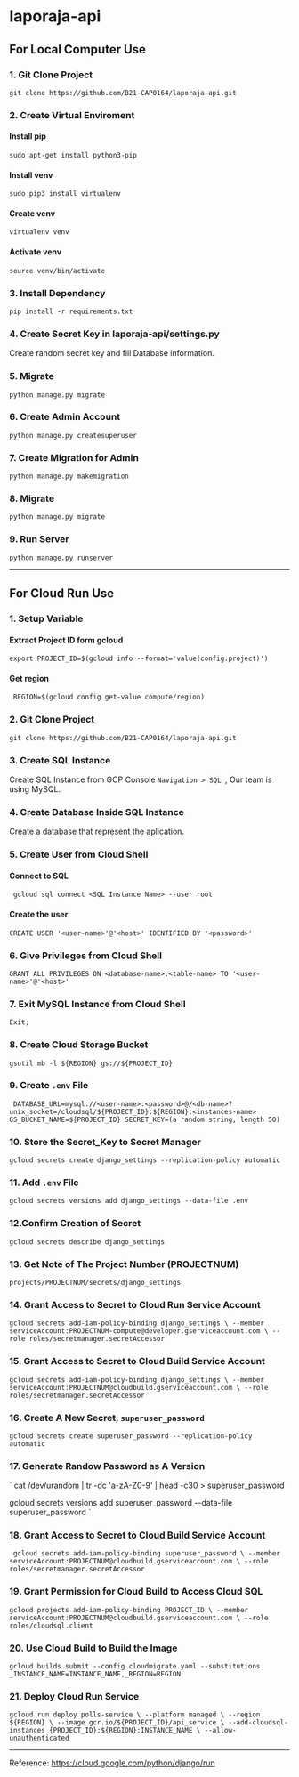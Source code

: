 # laporaja-api


## For Local Computer Use  
### 1. Git Clone Project  
` git clone https://github.com/B21-CAP0164/laporaja-api.git `  

### 2. Create Virtual Enviroment  
#### Install pip  
`sudo apt-get install python3-pip `  
#### Install venv  
`sudo pip3 install virtualenv `  
#### Create venv  
` virtualenv venv `  
#### Activate venv  
`source venv/bin/activate `  

### 3. Install Dependency  
`pip install -r requirements.txt `  

### 4. Create Secret Key in laporaja-api/settings.py  
Create random secret key and fill Database information.  

### 5. Migrate
` python manage.py migrate `  

### 6. Create Admin Account 
`python manage.py createsuperuser `  

### 7. Create Migration for Admin  
` python manage.py makemigration `  

### 8. Migrate
` python manage.py migrate `  

### 9. Run Server  
` python manage.py runserver `


---
## For Cloud Run Use  
### 1. Setup Variable 
#### Extract Project ID form gcloud
`export PROJECT_ID=$(gcloud info --format='value(config.project)')`
#### Get region
` REGION=$(gcloud config get-value compute/region)`

### 2. Git Clone Project  
` git clone https://github.com/B21-CAP0164/laporaja-api.git `  

### 3. Create SQL Instance  
Create SQL Instance from GCP Console ```Navigation > SQL ```, Our team is using MySQL.   

### 4. Create Database Inside SQL Instance  
Create a database that represent the aplication.  

### 5. Create User from Cloud Shell  
#### Connect to SQL  
` gcloud sql connect <SQL Instance Name> --user root`  
#### Create the user  
` CREATE USER '<user-name>'@'<host>' IDENTIFIED BY '<password>' `  

### 6. Give Privileges from Cloud Shell  
` GRANT ALL PRIVILEGES ON <database-name>.<table-name> TO '<user-name>'@'<host>' `  

### 7. Exit MySQL Instance from Cloud Shell  
``` Exit; ```

### 8. Create Cloud Storage Bucket  
` gsutil mb -l ${REGION} gs://${PROJECT_ID} `  

### 9. Create ```.env``` File  
` 
DATABASE_URL=mysql://<user-name>:<password>@/<db-name>?unix_socket=/cloudsql/${PROJECT_ID}:${REGION}:<instances-name> 
GS_BUCKET_NAME=${PROJECT_ID}
SECRET_KEY=(a random string, length 50)  
`

### 10. Store the Secret_Key to Secret Manager  
`
gcloud secrets create django_settings --replication-policy automatic  
`  

### 11. Add ```.env``` File  
`
gcloud secrets versions add django_settings --data-file .env  
`  

### 12.Confirm Creation of Secret
`
gcloud secrets describe django_settings  
`  

### 13. Get Note of The Project Number (PROJECTNUM)
`
projects/PROJECTNUM/secrets/django_settings
`  

### 14. Grant Access to Secret to Cloud Run Service Account  
`
gcloud secrets add-iam-policy-binding django_settings \
    --member serviceAccount:PROJECTNUM-compute@developer.gserviceaccount.com \
    --role roles/secretmanager.secretAccessor
`  

### 15. Grant Access to Secret to Cloud Build Service Account  
`
gcloud secrets add-iam-policy-binding django_settings \
    --member serviceAccount:PROJECTNUM@cloudbuild.gserviceaccount.com \
    --role roles/secretmanager.secretAccessor
`   

### 16. Create A New Secret, ```superuser_password```  
`
gcloud secrets create superuser_password --replication-policy automatic
`  

### 17. Generate Randow Password as A Version  
`
cat /dev/urandom | tr -dc 'a-zA-Z0-9' | head -c30 > superuser_password

gcloud secrets versions add superuser_password --data-file superuser_password
`  

### 18. Grant Access to Secret to Cloud Build Service Account  
` 
gcloud secrets add-iam-policy-binding superuser_password \
    --member serviceAccount:PROJECTNUM@cloudbuild.gserviceaccount.com \
    --role roles/secretmanager.secretAccessor
`  

### 19. Grant Permission for Cloud Build to Access Cloud SQL  
`
gcloud projects add-iam-policy-binding PROJECT_ID \
    --member serviceAccount:PROJECTNUM@cloudbuild.gserviceaccount.com \
    --role roles/cloudsql.client
`  

### 20. Use Cloud Build to Build the Image
`
gcloud builds submit --config cloudmigrate.yaml
    --substitutions _INSTANCE_NAME=INSTANCE_NAME,_REGION=REGION
`  

### 21. Deploy Cloud Run Service  
`
gcloud run deploy polls-service \
    --platform managed \
    --region ${REGION} \
    --image gcr.io/${PROJECT_ID}/api_service \
    --add-cloudsql-instances {PROJECT_ID}:${REGION}:INSTANCE_NAME \
    --allow-unauthenticated
`  


---
Reference: https://cloud.google.com/python/django/run
